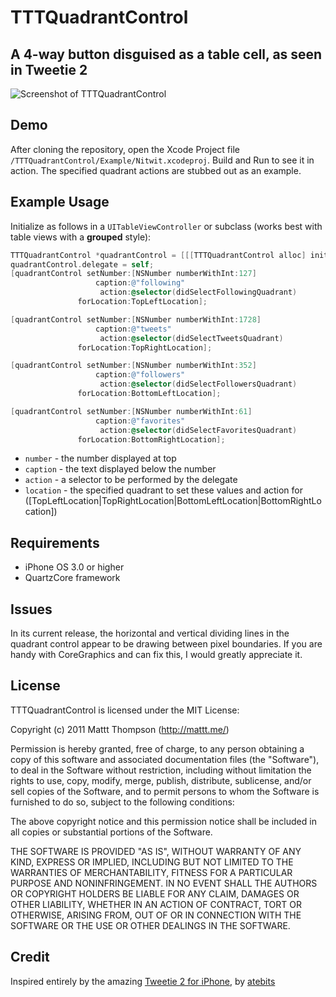 # TTTQuadrantControl
## A 4-way button disguised as a table cell, as seen in Tweetie 2

![Screenshot of TTTQuadrantControl](http://mattt.github.com/TTTQuadrantControl/screenshot.png "TTTQuadrantControl Screenshot")

## Demo

After cloning the repository, open the Xcode Project file `/TTTQuadrantControl/Example/Nitwit.xcodeproj`. Build and Run to see it in action. The specified quadrant actions are stubbed out as an example.

## Example Usage

Initialize as follows in a `UITableViewController` or subclass (works best with table views with a __grouped__ style):

``` objective-c
TTTQuadrantControl *quadrantControl = [[[TTTQuadrantControl alloc] initWithFrame:CGRectMake(10, 20, 300, 90)] autorelease];
quadrantControl.delegate = self;
[quadrantControl setNumber:[NSNumber numberWithInt:127]
                   caption:@"following"
                    action:@selector(didSelectFollowingQuadrant)
               forLocation:TopLeftLocation];

[quadrantControl setNumber:[NSNumber numberWithInt:1728]
                   caption:@"tweets"
                    action:@selector(didSelectTweetsQuadrant)
               forLocation:TopRightLocation];

[quadrantControl setNumber:[NSNumber numberWithInt:352]
                   caption:@"followers"
                    action:@selector(didSelectFollowersQuadrant)
               forLocation:BottomLeftLocation];

[quadrantControl setNumber:[NSNumber numberWithInt:61]
                   caption:@"favorites"
                    action:@selector(didSelectFavoritesQuadrant)
               forLocation:BottomRightLocation];
```

- `number` - the number displayed at top
- `caption` - the text displayed below the number
- `action` - a selector to be performed by the delegate
- `location` - the specified quadrant to set these values and action for ([TopLeftLocation|TopRightLocation|BottomLeftLocation|BottomRightLocation])

## Requirements

- iPhone OS 3.0 or higher
- QuartzCore framework

## Issues

In its current release, the horizontal and vertical dividing lines in the quadrant control appear to be drawing between pixel boundaries. If you are handy with CoreGraphics and can fix this, I would greatly appreciate it.

## License

TTTQuadrantControl is licensed under the MIT License:

  Copyright (c) 2011 Mattt Thompson (http://mattt.me/)

  Permission is hereby granted, free of charge, to any person obtaining a copy
  of this software and associated documentation files (the "Software"), to deal
  in the Software without restriction, including without limitation the rights
  to use, copy, modify, merge, publish, distribute, sublicense, and/or sell
  copies of the Software, and to permit persons to whom the Software is
  furnished to do so, subject to the following conditions:

  The above copyright notice and this permission notice shall be included in
  all copies or substantial portions of the Software.

  THE SOFTWARE IS PROVIDED "AS IS", WITHOUT WARRANTY OF ANY KIND, EXPRESS OR
  IMPLIED, INCLUDING BUT NOT LIMITED TO THE WARRANTIES OF MERCHANTABILITY,
  FITNESS FOR A PARTICULAR PURPOSE AND NONINFRINGEMENT. IN NO EVENT SHALL THE
  AUTHORS OR COPYRIGHT HOLDERS BE LIABLE FOR ANY CLAIM, DAMAGES OR OTHER
  LIABILITY, WHETHER IN AN ACTION OF CONTRACT, TORT OR OTHERWISE, ARISING FROM,
  OUT OF OR IN CONNECTION WITH THE SOFTWARE OR THE USE OR OTHER DEALINGS IN
  THE SOFTWARE.

## Credit

Inspired entirely by the amazing [Tweetie 2 for iPhone](http://www.atebits.com/tweetie-iphone/), by [atebits](http://www.atebits.com/)